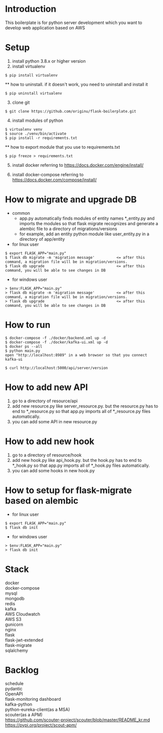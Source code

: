 # Introduction
This boilerplate is for python server development which you want to develop web application based on AWS


# Setup
1. install python 3.8.x or higher version
2. install virtualenv
```
$ pip install virtualenv
```
** how to uninstall. if it doesn't work, you need to uninstall and install it
```
$ pip uninstall virtualenv
```    
3. clone git
```
$ git clone https://github.com/originu/flask-boilerplate.git
```
4. install modules of python
```
$ virtualenv venv
$ source ./venv/bin/activate
$ pip install -r requirements.txt
```
** how to export module that you use to requirements.txt  
```
$ pip freeze > requirements.txt
```
5. install docker referring to https://docs.docker.com/engine/install/

6. install docker-compose referring to https://docs.docker.com/compose/install/    



# How to migrate and upgrade DB
- common 
    - app.py automatically finds modules of entity names *_entity.py and imports the modules so that flask migrate recognizes and generate a alembic file to a directory of migrations/versions
    - for example, add an entity python module like user_entity.py in a directory of app/entity 
- for linux user
```
$ export FLASK_APP="main.py"
$ flask db migrate -m 'migration message'          <= after this command, a migration file will be in migration/versions.
$ flask db upgrade                                 <= after this command, you will be able to see changes in DB
```

- for windows user
```
> $env:FLASK_APP="main.py"
> flask db migrate -m 'migration message'          <= after this command, a migration file will be in migration/versions.
> flask db upgrade                                 <= after this command, you will be able to see changes in DB
```


# How to run
```
$ docker-compose -f ./docker/backend.xml up -d
$ docker-compose -f ./docker/kafka-ui.xml up -d
$ docker ps --all
$ python main.py
open "http://localhost:8989" in a web browser so that you connect kafka-ui 
```
```
$ curl http://localhost:5000/api/server/version
```

# How to add new API 
1. go to a directory of resource/api
2. add new resource.py like server_resource.py. but the resource.py has to end to *_resource.py so that app.py imports all of *_resource.py files automatically.
3. you can add some API in new resource.py

# How to add new hook
1. go to a directory of resource/hook
2. add new hook.py like api_hook.py. but the hook.py has to end to *_hook.py so that app.py imports all of *_hook.py files automatically.
3. you can add some hooks in new hook.py

# How to setup for flask-migrate based on alembic
- for linux user
```
$ export FLASK_APP="main.py"
$ flask db init
```

- for windows user
```
> $env:FLASK_APP="main.py"
> flask db init
```





# Stack
docker   
docker-compose   
mysql   
mongodb  
redis  
kafka  
AWS Cloudwatch   
AWS S3   
gunicorn   
nginx   
flask   
flask-jwt-extended   
flask-migrate   
sqlalchemy


# Backlog
schedule   
pydantic   
OpenAPI   
flask-monitoring dashboard      
kafka-python   
python-eureka-client(as a MSA)       
scouter(as a APM)   
https://github.com/scouter-project/scouter/blob/master/README_kr.md   
https://pypi.org/project/scout-apm/   

